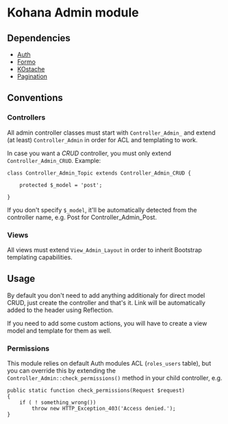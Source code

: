 # Kohana Admin module

## Dependencies
- [Auth](http://github.com/kohana/auth)
- [Formo](http://github.com/bmidget/kohana-formo)
- [KOstache](http://github.com/zombor/KOstache)
- [Pagination](http://github.com/kloopko/kohana-pagination)

## Conventions

### Controllers
All admin controller classes must start with `Controller_Admin_` and extend (at least) `Controller_Admin` in order for ACL and templating to work.

In case you want a *CRUD* controller, you must only extend `Controller_Admin_CRUD`. Example:

	class Controller_Admin_Topic extends Controller_Admin_CRUD {
		
		protected $_model = 'post';
		
	}

If you don't specify `$_model`, it'll be automatically detected from the controller name, e.g. Post for Controller_Admin_Post.

### Views
All views must extend `View_Admin_Layout` in order to inherit Bootstrap templating capabilities. 

## Usage
By default you don't need to add anything additionaly for direct model CRUD, just create the controller and that's it. Link will be automatically added to the header using Reflection.

If you need to add some custom actions, you will have to create a view model and template for them as well.


### Permissions
This module relies on default Auth modules ACL (`roles_users` table), but you can override this by extending the `Controller_Admin::check_permissions()` method in your child controller, e.g.

	public static function check_permissions(Request $request)
	{
		if ( ! something_wrong())
			throw new HTTP_Exception_403('Access denied.');
	}
	
